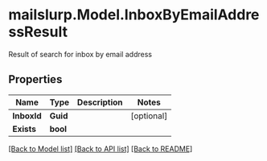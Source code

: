 # mailslurp.Model.InboxByEmailAddressResult
Result of search for inbox by email address

## Properties

Name | Type | Description | Notes
------------ | ------------- | ------------- | -------------
**InboxId** | **Guid** |  | [optional] 
**Exists** | **bool** |  | 

[[Back to Model list]](../README#documentation-for-models) [[Back to API list]](../README#documentation-for-api-endpoints) [[Back to README]](../README)

